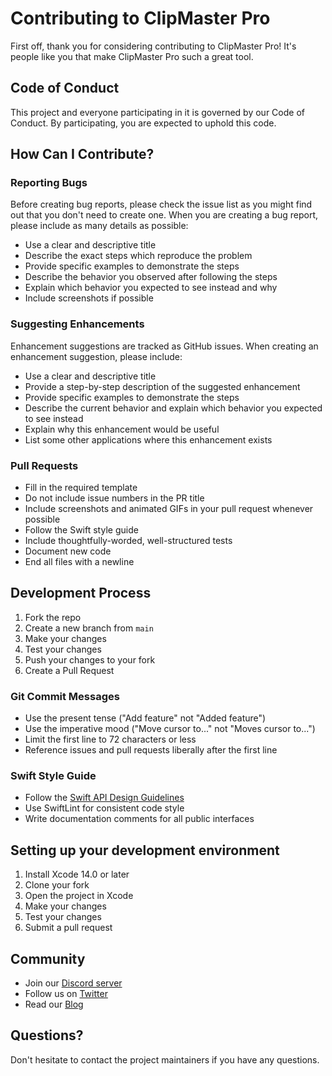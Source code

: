 # Contributing to ClipMaster Pro

First off, thank you for considering contributing to ClipMaster Pro! It's people like you that make ClipMaster Pro such a great tool.

## Code of Conduct

This project and everyone participating in it is governed by our Code of Conduct. By participating, you are expected to uphold this code.

## How Can I Contribute?

### Reporting Bugs

Before creating bug reports, please check the issue list as you might find out that you don't need to create one. When you are creating a bug report, please include as many details as possible:

- Use a clear and descriptive title
- Describe the exact steps which reproduce the problem
- Provide specific examples to demonstrate the steps
- Describe the behavior you observed after following the steps
- Explain which behavior you expected to see instead and why
- Include screenshots if possible

### Suggesting Enhancements

Enhancement suggestions are tracked as GitHub issues. When creating an enhancement suggestion, please include:

- Use a clear and descriptive title
- Provide a step-by-step description of the suggested enhancement
- Provide specific examples to demonstrate the steps
- Describe the current behavior and explain which behavior you expected to see instead
- Explain why this enhancement would be useful
- List some other applications where this enhancement exists

### Pull Requests

- Fill in the required template
- Do not include issue numbers in the PR title
- Include screenshots and animated GIFs in your pull request whenever possible
- Follow the Swift style guide
- Include thoughtfully-worded, well-structured tests
- Document new code
- End all files with a newline

## Development Process

1. Fork the repo
2. Create a new branch from `main`
3. Make your changes
4. Test your changes
5. Push your changes to your fork
6. Create a Pull Request

### Git Commit Messages

- Use the present tense ("Add feature" not "Added feature")
- Use the imperative mood ("Move cursor to..." not "Moves cursor to...")
- Limit the first line to 72 characters or less
- Reference issues and pull requests liberally after the first line

### Swift Style Guide

- Follow the [Swift API Design Guidelines](https://swift.org/documentation/api-design-guidelines/)
- Use SwiftLint for consistent code style
- Write documentation comments for all public interfaces

## Setting up your development environment

1. Install Xcode 14.0 or later
2. Clone your fork
3. Open the project in Xcode
4. Make your changes
5. Test your changes
6. Submit a pull request

## Community

- Join our [Discord server](link-to-discord)
- Follow us on [Twitter](link-to-twitter)
- Read our [Blog](link-to-blog)

## Questions?

Don't hesitate to contact the project maintainers if you have any questions.
